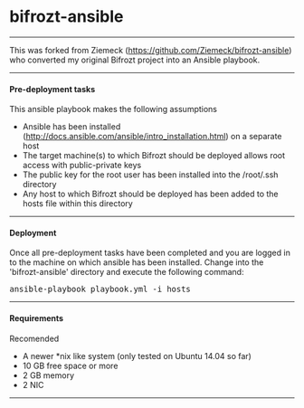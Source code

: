 # bifrozt-ansible

---

This was forked from Ziemeck (https://github.com/Ziemeck/bifrozt-ansible) who converted my original Bifrozt project into an Ansible playbook.

---

#### Pre-deployment tasks

This ansible playbook makes the following assumptions
- Ansible has been installed (http://docs.ansible.com/ansible/intro_installation.html) on a separate host
- The target machine(s) to which Bifrozt should be deployed allows root access with public-private keys
- The public key for the root user has been installed into the /root/.ssh directory 
- Any host to which Bifrozt should be deployed has been added to the hosts file within this directory

---

#### Deployment

Once all pre-deployment tasks have been completed and you are logged in to the machine on which ansible has been installed.
Change into the 'bifrozt-ansible' directory and execute the following command:
<pre>
ansible-playbook playbook.yml -i hosts
</pre>

---

#### Requirements

Recomended
- A newer *nix like system (only tested on Ubuntu 14.04 so far)
- 10 GB free space or more
- 2 GB memory
- 2 NIC

---




